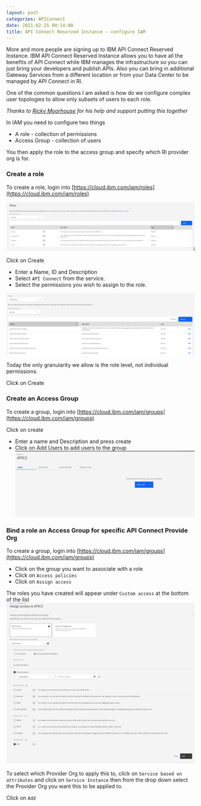 ```yaml
---
layout: post
categories: APIConnect
date: 2021-02-25 00:14:00
title: API Connect Reserved Instance - configure IAM
---
```


More and more people are signing up to IBM API Connect Reserved Instance. IBM API Connect Reserved Instance allows you to have all the benefits of API Connect while IBM manages the infrastructure  so you can just bring your developers and publish APIs. Also you can bring in additional Gateway Services from a different location or from your Data Center to be managed by API Connect in RI.

One of the common questions I am asked is how do we configure complex  user topologies to allow only subsets of users to each role.
<!--more-->

*Thanks to [Ricky Moorhouse](https://www.linkedin.com/in/rickymoorhouse/) for his help and support putting this together*

In IAM you need to configure two things

* A role - collection of permissions
* Access Group  - collection of users

You then apply the role to the access group   and specify which RI provider org is for.

### Create a role
To create a role, login into [https://cloud.ibm.com/iam/roles](https://cloud.ibm.com/iam/roles)

![/images/2021-02-25-iam1.JPG](/images/2021-02-25-iam1.JPG)

Click on Create

* Enter a Name, ID and Description
* Select `API Connect` from the service.  
* Select the permissions you wish to assign to the role.   

![/images/2021-02-25-iam2.JPG](/images/2021-02-25-iam2.JPG)

Today the only granularity we allow is the role level, not individual permissions.

Click on Create

### Create an Access Group
To create a group, login into  [https://cloud.ibm.com/iam/groups](https://cloud.ibm.com/iam/groups)

Click on create

* Enter a name and Description and press create
* Click on Add Users to add users to the group
![/images/2021-02-25-iam3.JPG](/images/2021-02-25-iam3.JPG)

### Bind a role an Access Group for specific  API Connect Provide Org
To create a group, login into  [https://cloud.ibm.com/iam/groups](https://cloud.ibm.com/iam/groups)

* Click on the group you want to associate with a role
* Click on `Access policies`
* Click on `Assign access`

The roles you have created will appear under `Custom access` at the bottom of the list
![/images/  2021-02-25-iam4.JPG](/images/2021-02-25-iam4.JPG)

To select which Provider Org to apply this to,  click on `Service based on attributes` and click on  `Service Instance` then from the drop down select the Provider Org you want this to be applied to.

Click on `Add`
